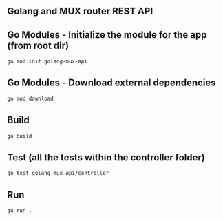 ## Golang and MUX router REST API
 

## Go Modules - Initialize the module for the app (from root dir)

```bash
go mod init golang-mux-api
```

## Go Modules - Download external dependencies

```bash
go mod download  
```

## Build

```bash
go build
```
 

## Test (all the tests within the controller folder)

```bash
go test golang-mux-api/controller
```

## Run

```bash
go run .
```
 

 